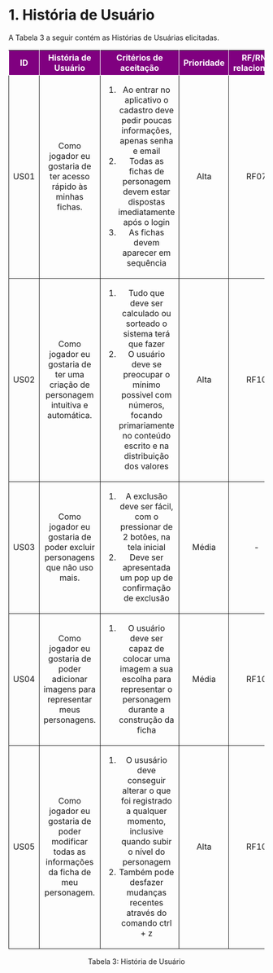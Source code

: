 
# 1. História de Usuário

A Tabela 3 a seguir contém as Histórias de Usuárias elicitadas. 

<table>
    <thead>
        <tr style="background-color: purple; color: white" >
            <th style="border-style:solid;border-width:1px;text-align:center">ID</th>
            <th style="border-style:solid;border-width:1px;text-align:center">História de Usuário</th>
            <th style="border-style:solid;border-width:1px;text-align:center">Critérios de aceitação</th>
            <th style="border-style:solid;border-width:1px;text-align:center">Prioridade</th>
            <th style="border-style:solid;border-width:1px;text-align:center">RF/RNF relacionado</th>
        </tr>
    </thead>
    <tbody>
        <tr>
            <span id="ustory-01"></span>
            <td style="border-style:solid;border-width:1px;text-align:center;vertical-align:middle" rowspan="1">US01</td>
            <td style="border-style:solid;border-width:1px;text-align:center;vertical-align:middle" rowspan="1">Como jogador eu gostaria de ter acesso rápido às minhas fichas.</td>
            <td style="border-style:solid;border-width:1px;text-align:center;vertical-align:middle" rowspan="1"><ol><li>Ao entrar no aplicativo o cadastro deve pedir poucas informações, apenas senha e email</li><li> Todas as fichas de personagem devem estar dispostas imediatamente após o login</li><li> As fichas devem aparecer em sequência</li></ol></td>
            <td style="border-style:solid;border-width:1px;text-align:center;vertical-align:middle">Alta</td>
            <td style="border-style:solid;border-width:1px;text-align:center;vertical-align:middle">RF07</td>
        </tr>
        <tr>
            <span id="ustory-01"></span>
            <td style="border-style:solid;border-width:1px;text-align:center;vertical-align:middle" rowspan="1">US02</td>
            <td style="border-style:solid;border-width:1px;text-align:center;vertical-align:middle" rowspan="1">Como jogador eu gostaria de ter uma criação de personagem intuitiva e automática.</td>
            <td style="border-style:solid;border-width:1px;text-align:center;vertical-align:middle" rowspan="1"><ol><li>Tudo que deve ser calculado ou sorteado o sistema terá que fazer</li><li> O usuário deve se preocupar o mínimo possivel com números, focando primariamente no conteúdo escrito e na distribuição dos valores</li></ol></td>
            <td style="border-style:solid;border-width:1px;text-align:center;vertical-align:middle"> Alta </td>
            <td style="border-style:solid;border-width:1px;text-align:center;vertical-align:middle">RF10</td>
        </tr>
        <tr>
            <span id="ustory-01"></span>
            <td style="border-style:solid;border-width:1px;text-align:center;vertical-align:middle" rowspan="1">US03</td>
            <td style="border-style:solid;border-width:1px;text-align:center;vertical-align:middle" rowspan="1">Como jogador eu gostaria de poder excluir personagens que não uso mais.</td>
            <td style="border-style:solid;border-width:1px;text-align:center;vertical-align:middle" rowspan="1"><ol><li>A exclusão deve ser fácil, com o pressionar de 2 botões, na tela inicial</li><li> Deve ser apresentada um pop up de confirmação de exclusão</li></ol></td>
            <td style="border-style:solid;border-width:1px;text-align:center;vertical-align:middle">Média</td>
            <td style="border-style:solid;border-width:1px;text-align:center;vertical-align:middle">-</td>
        </tr>
        <tr>
            <span id="ustory-01"></span>
            <td style="border-style:solid;border-width:1px;text-align:center;vertical-align:middle" rowspan="1">US04</td>
            <td style="border-style:solid;border-width:1px;text-align:center;vertical-align:middle" rowspan="1">Como jogador eu gostaria de poder adicionar imagens para representar meus personagens.</td>
            <td style="border-style:solid;border-width:1px;text-align:center;vertical-align:middle" rowspan="1"><ol><li>O usuário deve ser capaz de colocar uma imagem a sua escolha para representar o personagem durante a construção da ficha</li></ol></td>
            <td style="border-style:solid;border-width:1px;text-align:center;vertical-align:middle"> Média </td>
            <td style="border-style:solid;border-width:1px;text-align:center;vertical-align:middle">RF10</td>
        </tr>
        <tr>
            <span id="ustory-01"></span>
            <td style="border-style:solid;border-width:1px;text-align:center;vertical-align:middle" rowspan="1">US05</td>
            <td style="border-style:solid;border-width:1px;text-align:center;vertical-align:middle" rowspan="1">Como jogador eu gostaria de poder modificar todas as informações da ficha de meu personagem.</td>
            <td style="border-style:solid;border-width:1px;text-align:center;vertical-align:middle" rowspan="1"><ol><li>O ususário deve conseguir alterar o que foi registrado a qualquer momento, inclusive quando subir o nível do personagem</li><li> Também pode desfazer mudanças recentes através do comando ctrl + z</li></ol></td>
            <td style="border-style:solid;border-width:1px;text-align:center;vertical-align:middle"> Alta </td>
            <td style="border-style:solid;border-width:1px;text-align:center;vertical-align:middle">RF10</td>
        </tr>
</table>

<div style="text-align: center">
<p>Tabela 3: História de Usuário</p>
</div>
